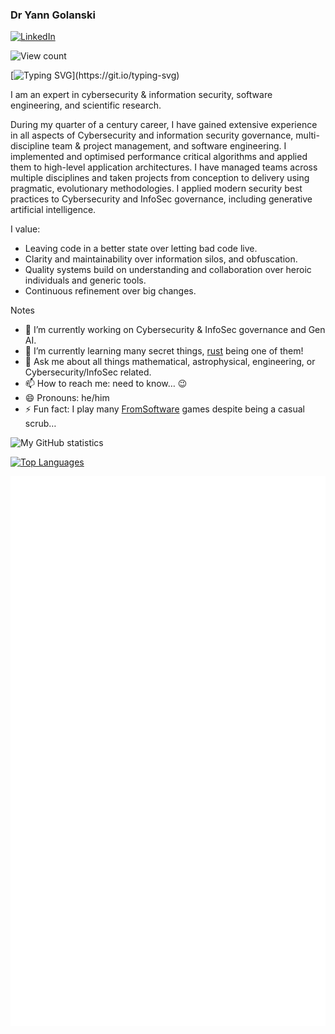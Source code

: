 ### Dr Yann Golanski

[![LinkedIn](https://img.shields.io/badge/LinkedIn-%230077B5.svg?&style=flat-square&logo=linkedin&logoColor=white)](https://www.linkedin.com/in/yann-golanski-99199135/)

![View count](https://komarev.com/ghpvc/?username=kierun)

[![Typing SVG](https://readme-typing-svg.herokuapp.com?font=PT+Sans+Narrow&pause=1000&color=5E81AC&vCenter=true&random=false&width=600&lines=Expert+in+Cybersecurity+%26+InfoSec%2C+software+engineering%2C+and+scientific+research.)](https://git.io/typing-svg)

I am an expert in cybersecurity & information security, software engineering,
and scientific research.

During my quarter of a century career, I have gained extensive experience in all
aspects of Cybersecurity and information security governance, multi-discipline
team & project management, and software engineering. I implemented and optimised
performance critical algorithms and applied them to high-level application
architectures. I have managed teams across multiple disciplines and taken
projects from conception to delivery using pragmatic, evolutionary
methodologies. I applied modern security best practices to Cybersecurity and
InfoSec governance, including generative artificial intelligence.

I value:

- Leaving code in a better state over letting bad code live.
- Clarity and maintainability over information silos, and obfuscation.
- Quality systems build on understanding and collaboration over heroic
  individuals and generic tools.
- Continuous refinement over big changes.

Notes

- 🔭 I’m currently working on Cybersecurity & InfoSec governance and Gen AI.
- 🌱 I’m currently learning many secret things,
  [rust](https://www.rust-lang.org/learn) being one of them!
- 💬 Ask me about all things mathematical, astrophysical, engineering, or
  Cybersecurity/InfoSec related.
- 📫 How to reach me: need to know… 😉
- 😄 Pronouns: he/him
- ⚡ Fun fact: I play many [FromSoftware](https://www.fromsoftware.jp/ww/) games
  despite being a casual scrub…

![My GitHub statistics](https://github-readme-stats.vercel.app/api?username=kierun&show_icons=true&theme=nord&count_private=true)

[![Top Languages](https://github-readme-stats.vercel.app/api/top-langs/?username=kierun&langs_count=7&layout=compact&theme=nord)](https://github.com/kierun/github-readme-stats)

![Metrics](https://github.com/kierun/kierun/blob/main/github-metrics.svg)
